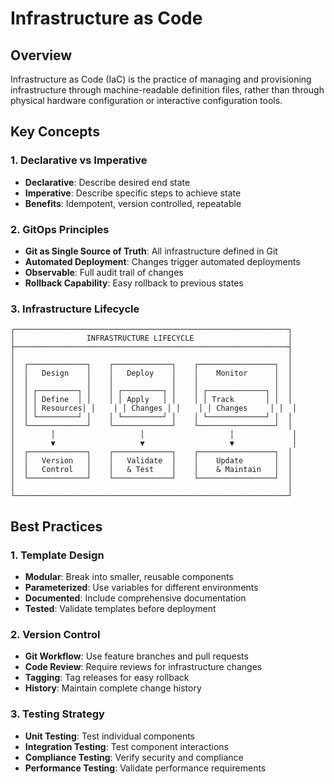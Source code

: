 # Infrastructure as Code

## Overview

Infrastructure as Code (IaC) is the practice of managing and provisioning infrastructure through machine-readable definition files, rather than through physical hardware configuration or interactive configuration tools.

## Key Concepts

### 1. Declarative vs Imperative
- **Declarative**: Describe desired end state
- **Imperative**: Describe specific steps to achieve state
- **Benefits**: Idempotent, version controlled, repeatable

### 2. GitOps Principles
- **Git as Single Source of Truth**: All infrastructure defined in Git
- **Automated Deployment**: Changes trigger automated deployments
- **Observable**: Full audit trail of changes
- **Rollback Capability**: Easy rollback to previous states

### 3. Infrastructure Lifecycle
```
┌─────────────────────────────────────────────────────────────┐
│                INFRASTRUCTURE LIFECYCLE                     │
├─────────────────────────────────────────────────────────────┤
│                                                             │
│  ┌─────────────┐    ┌─────────────┐    ┌─────────────────┐  │
│  │   Design    │    │   Deploy    │    │    Monitor      │  │
│  │             │    │             │    │                 │  │
│  │ ┌─────────┐ │    │ ┌─────────┐ │    │ ┌─────────────┐ │  │
│  │ │ Define  │ │    │ │ Apply   │ │    │ │ Track       │ │  │
│  │ │ Resources│ │    │ │ Changes │ │    │ │ Changes     │ │  │
│  │ └─────────┘ │    │ └─────────┘ │    │ └─────────────┘ │  │
│  └─────────────┘    └─────────────┘    └─────────────────┘  │
│        │                   │                   │             │
│        ▼                   ▼                   ▼             │
│  ┌─────────────┐    ┌─────────────┐    ┌─────────────────┐  │
│  │   Version   │    │   Validate  │    │    Update       │  │
│  │   Control   │    │   & Test    │    │    & Maintain   │  │
│  └─────────────┘    └─────────────┘    └─────────────────┘  │
│                                                             │
└─────────────────────────────────────────────────────────────┘
```

## Best Practices

### 1. Template Design
- **Modular**: Break into smaller, reusable components
- **Parameterized**: Use variables for different environments
- **Documented**: Include comprehensive documentation
- **Tested**: Validate templates before deployment

### 2. Version Control
- **Git Workflow**: Use feature branches and pull requests
- **Code Review**: Require reviews for infrastructure changes
- **Tagging**: Tag releases for easy rollback
- **History**: Maintain complete change history

### 3. Testing Strategy
- **Unit Testing**: Test individual components
- **Integration Testing**: Test component interactions
- **Compliance Testing**: Verify security and compliance
- **Performance Testing**: Validate performance requirements

